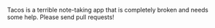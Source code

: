 Tacos is a terrible note-taking app that is completely broken and needs some help. Please send pull requests!
